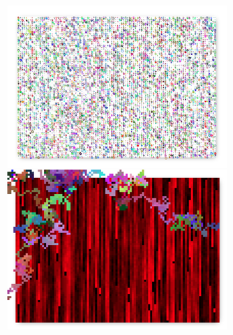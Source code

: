 ![unicodeDrips](./paintings/unicoded_drips.png)
![blindmanred](./paintings/blindman_dripping_red.png)
